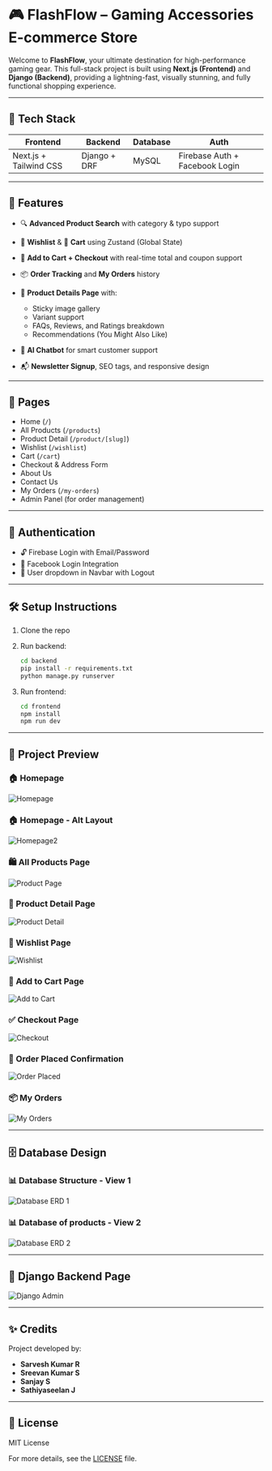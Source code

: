 # 🎮 FlashFlow – Gaming Accessories E-commerce Store

Welcome to **FlashFlow**, your ultimate destination for high-performance gaming gear. This full-stack project is built using **Next.js (Frontend)** and **Django (Backend)**, providing a lightning-fast, visually stunning, and fully functional shopping experience.

---

## 🚀 Tech Stack

| Frontend | Backend | Database | Auth |
|----------|---------|----------|------|
| Next.js + Tailwind CSS | Django + DRF | MySQL | Firebase Auth + Facebook Login |

---

## 🧩 Features

- 🔍 **Advanced Product Search** with category & typo support  
- 🧡 **Wishlist** & 🛒 **Cart** using Zustand (Global State)  
- 💸 **Add to Cart + Checkout** with real-time total and coupon support  
- 📦 **Order Tracking** and **My Orders** history  
- 🧾 **Product Details Page** with:
  - Sticky image gallery
  - Variant support
  - FAQs, Reviews, and Ratings breakdown
  - Recommendations (You Might Also Like)

- 🧠 **AI Chatbot** for smart customer support  
- 📬 **Newsletter Signup**, SEO tags, and responsive design  

---

## 👥 Pages

- Home (`/`)
- All Products (`/products`)
- Product Detail (`/product/[slug]`)
- Wishlist (`/wishlist`)
- Cart (`/cart`)
- Checkout & Address Form
- About Us
- Contact Us
- My Orders (`/my-orders`)
- Admin Panel (for order management)

---

## 🔐 Authentication

- 🔓 Firebase Login with Email/Password
- 🔵 Facebook Login Integration
- 👤 User dropdown in Navbar with Logout

---

## 🛠️ Setup Instructions

1. Clone the repo  
2. Run backend:
   ```bash
   cd backend
   pip install -r requirements.txt
   python manage.py runserver
   ```

3. Run frontend:
   ```bash
   cd frontend
   npm install
   npm run dev
   ```

---

## 📸 Project Preview

### 🏠 Homepage
![Homepage](./frontend/public/images/homepage.png)

### 🏠 Homepage - Alt Layout
![Homepage2](./frontend/public/images/homepage2.png)

### 🛍️ All Products Page
![Product Page](./frontend/public/images/productpage.png)

### 🔎 Product Detail Page
![Product Detail](./frontend/public/images/productdetailspage.png)

### 💖 Wishlist Page
![Wishlist](./frontend/public/images/wishlistpage.png)

### 🛒 Add to Cart Page
![Add to Cart](./frontend/public/images/addtocartpage.png)


### ✅ Checkout Page
![Checkout](./frontend/public/images/checkoutpage.png)

### 🎉 Order Placed Confirmation
![Order Placed](./frontend/public/images/orderplacedpge.png)

### 📦 My Orders
![My Orders](./frontend/public/images/myorders.png)

---

## 🗄️ Database Design

### 📊 Database Structure - View 1
![Database ERD 1](./frontend/public/images/database1.png)

### 📊 Database of products - View 2
![Database ERD 2](./frontend/public/images/database2.png)

---

## 🧰 Django Backend Page

![Django Admin](./frontend/public/images/djangopage.png)

---

## ✨ Credits

Project developed by:
- **Sarvesh Kumar R**
- **Sreevan Kumar S**
- **Sanjay S**
- **Sathiyaseelan J**

---

## 📄 License

MIT License

For more details, see the [LICENSE](LICENSE) file.
